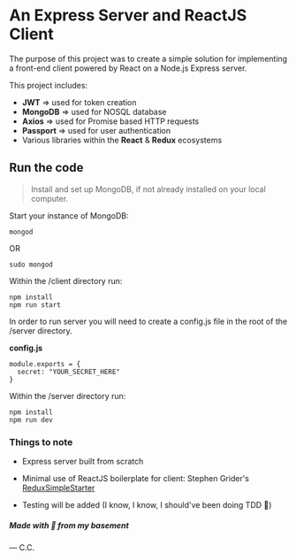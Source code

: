 # An Express Server and ReactJS Client

The purpose of this project was to create a simple solution for implementing a front-end client powered by React on a Node.js Express server. 


This project includes:
* **JWT** => used for token creation
* **MongoDB** => used for NOSQL database
* **Axios** => used for Promise based HTTP requests
* **Passport** => used for user authentication
* Various libraries within the **React** & **Redux** ecosystems


## Run the code

> Install and set up MongoDB, if not already installed on your local computer.

Start your instance of MongoDB:

```
mongod
```

OR

```
sudo mongod
```


Within the /client directory run:

```
npm install
npm run start
```


In order to run server you will need to create a config.js file in the root of the /server directory. 

**config.js**

```
module.exports = {
  secret: "YOUR_SECRET_HERE"
}

```


Within the /server directory run:

```
npm install
npm run dev
```



### Things to note
* Express server built from scratch

* Minimal use of ReactJS boilerplate for client: Stephen Grider's [ReduxSimpleStarter](https://github.com/StephenGrider/ReduxSimpleStarter)

* Testing will be added (I know, I know, I should've been doing TDD 🙈)


##### Made with 💚 from my basement 
— C.C.